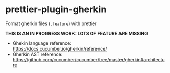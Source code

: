 # prettier-plugin-gherkin

Format gherkin files (`.feature`) with prettier

**THIS IS AN IN PROGRESS WORK: LOTS OF FEATURE ARE MISSING**

- Ghekin language reference: https://docs.cucumber.io/gherkin/reference/
- Gherkin AST reference: https://github.com/cucumber/cucumber/tree/master/gherkin#architecture
